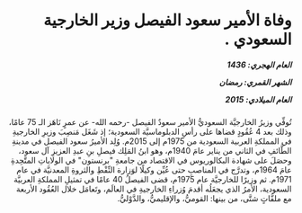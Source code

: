 <h1 dir="rtl">وفاة الأمير سعود الفيصل وزير الخارجية السعودي .</h1>

<h5 dir="rtl">العام الهجري:  1436

الشهر القمري: رمضان

العام الميلادي: 2015</h5>

<p dir="rtl">تُوفِّي وزيرُ الخارجيَّة السعوديُّ الأمير سعودٌ الفيصل -رحمه الله- عن عمرٍ نَاهَز الـ 75 عامًا، وذلك بعد 4 عُقُودٍ قضاها على رأسِ الدبلوماسيَّة السعودية؛ إذ شَغَل مَنصِبَ وزيرِ الخارجيةِ في المملكةِ العربية السعودية من 1975م إلى 2015م. وُلِد الأميرُ سعود الفيصل في مدينةِ الطَّائفِ في الثاني من يناير عامَ 1940م، وهو ابنُ المَلِك فيصلِ بنِ عبدِ العزيزِ آل سعود، وحصَلَ على شهادة البكالوريوس في الاقتصاد من جامعةِ "برنستون" في الولاياتِ المتَّحِدةِ عامَ 1964م، وتدرَّج في المناصبِ حتى عُيِّن وكيلًا لوَزارة النِّفْطِ والثروةِ المعدنيَّة في عام 1971م. ثم وزيرًا للخارجيَّة عام 1975م، قضى الفيصلُ 40 عامًا في تمثيلِ المملكةِ العربيَّة السعودية، الأمرُ الذي يجعَلُه أقدمَ وُزراءِ الخارجيةِ في العالَم، وتَعامَل خلال العُقُود الأربعة مع ملفَّاتٍ شتَّى، من بينها: القوميُّ، والإقليميُّ، والدَّوْليُّ.</p></br>
